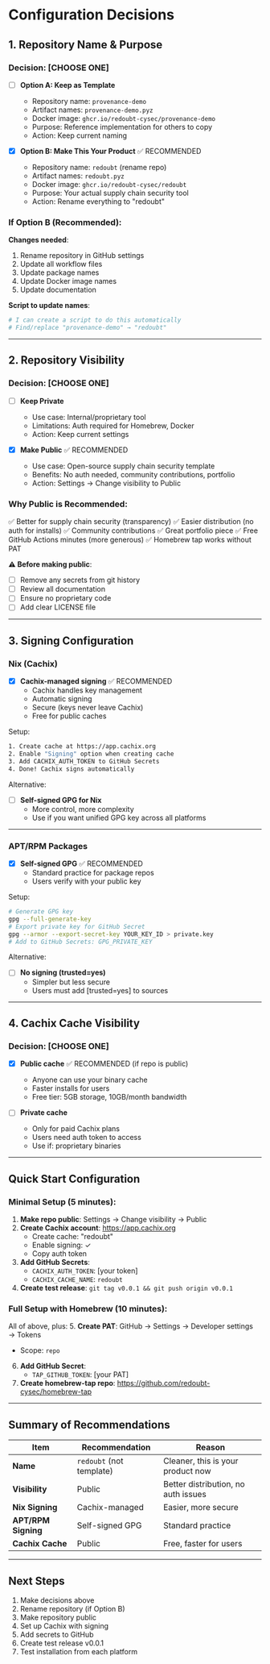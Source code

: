# Configuration Decisions

## 1. Repository Name & Purpose

### Decision: [CHOOSE ONE]

- [ ] **Option A: Keep as Template**
  - Repository name: `provenance-demo`
  - Artifact names: `provenance-demo.pyz`
  - Docker image: `ghcr.io/redoubt-cysec/provenance-demo`
  - Purpose: Reference implementation for others to copy
  - Action: Keep current naming

- [x] **Option B: Make This Your Product** ✅ RECOMMENDED
  - Repository name: `redoubt` (rename repo)
  - Artifact names: `redoubt.pyz`
  - Docker image: `ghcr.io/redoubt-cysec/redoubt`
  - Purpose: Your actual supply chain security tool
  - Action: Rename everything to "redoubt"

### If Option B (Recommended):

**Changes needed**:
1. Rename repository in GitHub settings
2. Update all workflow files
3. Update package names
4. Update Docker image names
5. Update documentation

**Script to update names**:
```bash
# I can create a script to do this automatically
# Find/replace "provenance-demo" → "redoubt"
```

---

## 2. Repository Visibility

### Decision: [CHOOSE ONE]

- [ ] **Keep Private**
  - Use case: Internal/proprietary tool
  - Limitations: Auth required for Homebrew, Docker
  - Action: Keep current settings

- [x] **Make Public** ✅ RECOMMENDED
  - Use case: Open-source supply chain security template
  - Benefits: No auth needed, community contributions, portfolio
  - Action: Settings → Change visibility to Public

### Why Public is Recommended:

✅ Better for supply chain security (transparency)
✅ Easier distribution (no auth for installs)
✅ Community contributions
✅ Great portfolio piece
✅ Free GitHub Actions minutes (more generous)
✅ Homebrew tap works without PAT

**⚠️ Before making public**:
- [ ] Remove any secrets from git history
- [ ] Review all documentation
- [ ] Ensure no proprietary code
- [ ] Add clear LICENSE file

---

## 3. Signing Configuration

### Nix (Cachix)

- [x] **Cachix-managed signing** ✅ RECOMMENDED
  - Cachix handles key management
  - Automatic signing
  - Secure (keys never leave Cachix)
  - Free for public caches

Setup:
```bash
1. Create cache at https://app.cachix.org
2. Enable "Signing" option when creating cache
3. Add CACHIX_AUTH_TOKEN to GitHub Secrets
4. Done! Cachix signs automatically
```

Alternative:
- [ ] **Self-signed GPG for Nix**
  - More control, more complexity
  - Use if you want unified GPG key across all platforms

---

### APT/RPM Packages

- [x] **Self-signed GPG** ✅ RECOMMENDED
  - Standard practice for package repos
  - Users verify with your public key

Setup:
```bash
# Generate GPG key
gpg --full-generate-key
# Export private key for GitHub Secret
gpg --armor --export-secret-key YOUR_KEY_ID > private.key
# Add to GitHub Secrets: GPG_PRIVATE_KEY
```

Alternative:
- [ ] **No signing (trusted=yes)**
  - Simpler but less secure
  - Users must add [trusted=yes] to sources

---

## 4. Cachix Cache Visibility

### Decision: [CHOOSE ONE]

- [x] **Public cache** ✅ RECOMMENDED (if repo is public)
  - Anyone can use your binary cache
  - Faster installs for users
  - Free tier: 5GB storage, 10GB/month bandwidth

- [ ] **Private cache**
  - Only for paid Cachix plans
  - Users need auth token to access
  - Use if: proprietary binaries

---

## Quick Start Configuration

### Minimal Setup (5 minutes):

1. **Make repo public**: Settings → Change visibility → Public
2. **Create Cachix account**: https://app.cachix.org
   - Create cache: "redoubt"
   - Enable signing: ✓
   - Copy auth token
3. **Add GitHub Secrets**:
   - `CACHIX_AUTH_TOKEN`: [your token]
   - `CACHIX_CACHE_NAME`: `redoubt`
4. **Create test release**: `git tag v0.0.1 && git push origin v0.0.1`

### Full Setup with Homebrew (10 minutes):

All of above, plus:
5. **Create PAT**: GitHub → Settings → Developer settings → Tokens
   - Scope: `repo`
6. **Add GitHub Secret**:
   - `TAP_GITHUB_TOKEN`: [your PAT]
7. **Create homebrew-tap repo**: https://github.com/redoubt-cysec/homebrew-tap

---

## Summary of Recommendations

| Item | Recommendation | Reason |
|------|---------------|--------|
| **Name** | `redoubt` (not template) | Cleaner, this is your product now |
| **Visibility** | Public | Better distribution, no auth issues |
| **Nix Signing** | Cachix-managed | Easier, more secure |
| **APT/RPM Signing** | Self-signed GPG | Standard practice |
| **Cachix Cache** | Public | Free, faster for users |

---

## Next Steps

1. Make decisions above
2. Rename repository (if Option B)
3. Make repository public
4. Set up Cachix with signing
5. Add secrets to GitHub
6. Create test release v0.0.1
7. Test installation from each platform
